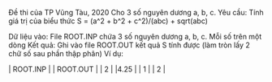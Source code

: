 Đề thi của TP Vũng Tàu, 2020
Cho 3 số nguyên dương a, b, c.
Yêu cầu:
Tính giá trị của biểu thức S = (a^2 + b^2 + c^2)/(abc) + sqrt(abc)

Dữ liệu vào: File ROOT.INP chứa 3 số nguyên dương a, b, c. Mỗi số trên một dòng Kết quả: Ghi vào file ROOT.OUT kết quả S tính được (làm tròn lấy 2 chữ số sau phần thập phân) Ví dụ:

| ROOT.INP |        | ROOT.OUT |
| 2        |        |4.25      | 
| 1        | 
| 2        |    